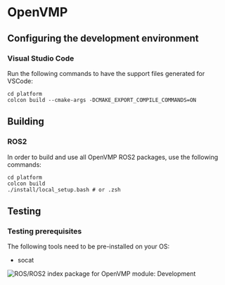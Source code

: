 # OpenVMP

## Configuring the development environment

### Visual Studio Code

Run the following commands to have the support files generated for VSCode:

```
cd platform
colcon build --cmake-args -DCMAKE_EXPORT_COMPILE_COMMANDS=ON
```

## Building

### ROS2

In order to build and use all OpenVMP ROS2 packages, use the following commands:

```
cd platform
colcon build
./install/local_setup.bash # or .zsh
```

## Testing

### Testing prerequisites

The following tools need to be pre-installed on your OS:

- socat

![ROS/ROS2 index package for OpenVMP module: Development](https://www.google-analytics.com/collect?v=1&tid=UA-242596187-2&cid=555&aip=1&t=event&ec=github&ea=md&dp=%2FDevelopment.md&dt=OpenVMP%20Documentation)